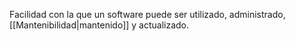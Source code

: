Facilidad con la que un software puede ser utilizado, administrado, [[Mantenibilidad|mantenido]] y actualizado.
